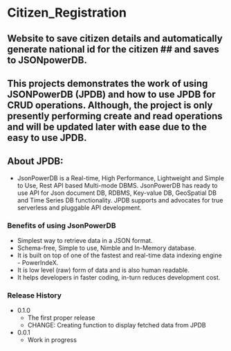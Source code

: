 # Citizen_Registration

## Website to save citizen details and automatically generate national id for the citizen ## and saves to JSONpowerDB.
## This projects demonstrates the work of using JSONPowerDB (JPDB) and how to use JPDB for CRUD operations. Although, the project is only presently performing create and read operations and will be updated later with ease due to the easy to use JPDB.
## About JPDB:

- JsonPowerDB is a Real-time, High Performance, Lightweight and Simple to Use, Rest API based Multi-mode DBMS. JsonPowerDB has ready to use API for Json document DB, RDBMS, Key-value DB, GeoSpatial DB and Time Series DB functionality. JPDB supports and advocates for true serverless and pluggable API development.

### Benefits of using JsonPowerDB

- Simplest way to retrieve data in a JSON format.
- Schema-free, Simple to use, Nimble and In-Memory database.
- It is built on top of one of the fastest and real-time data indexing engine - PowerIndeX.
- It is low level (raw) form of data and is also human readable.
- It helps developers in faster coding, in-turn reduces development cost.

### Release History

* 0.1.0
    * The first proper release
    * CHANGE: Creating function to display fetched data from JPDB
* 0.0.1
    * Work in progress
